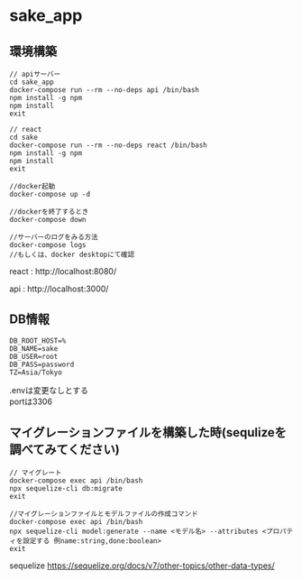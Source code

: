 # sake_app

## 環境構築
```
// apiサーバー
cd sake_app
docker-compose run --rm --no-deps api /bin/bash
npm install -g npm
npm install
exit

// react
cd sake
docker-compose run --rm --no-deps react /bin/bash
npm install -g npm
npm install
exit

//docker起動
docker-compose up -d

//dockerを終了するとき
docker-compose down

//サーバーのログをみる方法
docker-compose logs
//もしくは、docker desktopにて確認
``` 

react : 
http://localhost:8080/
<br>

api : http://localhost:3000/
<br>

## DB情報
```
DB_ROOT_HOST=%
DB_NAME=sake
DB_USER=root
DB_PASS=password
TZ=Asia/Tokyo
```
.envは変更なしとする </br>
portは3306

## マイグレーションファイルを構築した時(sequlizeを調べてみてください)
```
// マイグレート
docker-compose exec api /bin/bash
npx sequelize-cli db:migrate
exit

//マイグレーションファイルとモデルファイルの作成コマンド
docker-compose exec api /bin/bash
npx sequelize-cli model:generate --name <モデル名> --attributes <プロパティを設定する 例name:string,done:boolean>
exit
```
sequelize
https://sequelize.org/docs/v7/other-topics/other-data-types/
